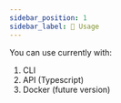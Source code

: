 ```yaml
---
sidebar_position: 1
sidebar_label: 👻 Usage
---
```


You can use currently with:

1. CLI
2. API (Typescript)
3. Docker (future version)
